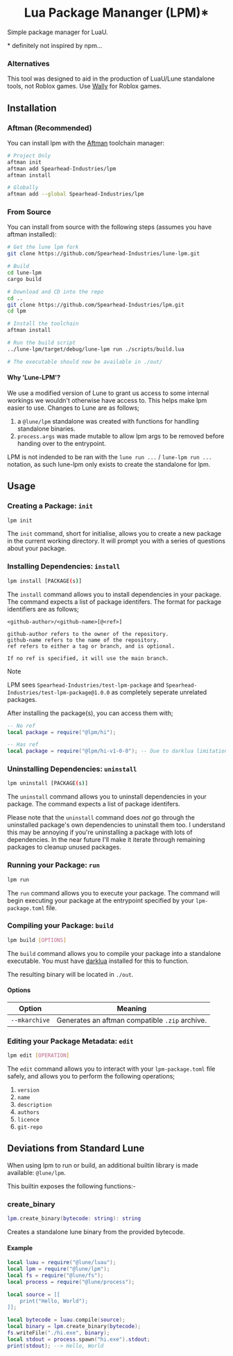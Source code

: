 <div align="center">

# Lua Package Mananger (LPM)\*

</div>

Simple package manager for LuaU.

\* definitely not inspired by npm...

### Alternatives

This tool was designed to aid in the production of LuaU/Lune standalone tools, not Roblox games. Use [Wally](https://github.com/UpliftGames/wally) for Roblox games.

## Installation

### Aftman (Recommended)

You can install lpm with the [Aftman](https://github.com/LPGhatguy/aftman) toolchain manager:

```bash
# Project Only
aftman init
aftman add Spearhead-Industries/lpm
aftman install

# Globally
aftman add --global Spearhead-Industries/lpm
```

### From Source

You can install from source with the following steps (assumes you have aftman installed):

```bash
# Get the lune lpm fork
git clone https://github.com/Spearhead-Industries/lune-lpm.git

# Build
cd lune-lpm
cargo build

# Download and CD into the repo
cd ..
git clone https://github.com/Spearhead-Industries/lpm.git
cd lpm

# Install the toolchain
aftman install

# Run the build script
../lune-lpm/target/debug/lune-lpm run ./scripts/build.lua

# The executable should now be available in ./out/
```

#### Why 'Lune-LPM'?

We use a modified version of Lune to grant us access to some internal workings we wouldn't otherwise have access to. This helps make lpm easier to use. Changes to Lune are as follows;

1. a `@lune/lpm` standalone was created with functions for handling standalone binaries.
2. `process.args` was made mutable to allow lpm args to be removed before handing over to the entrypoint.

LPM is not indended to be ran with the `lune run ...` / `lune-lpm run ...` notation, as such lune-lpm only exists to create the standalone for lpm.

## Usage

### Creating a Package: `init`

```bash
lpm init
```

The `init` command, short for initialise, allows you to create a new package in the current working directory. It will prompt you with a series of questions about your package.

### Installing Dependencies: `install`

```bash
lpm install [PACKAGE(s)]
```

The `install` command allows you to install dependencies in your package. The command expects a list of package identifers. The format for package identifiers are as follows;

```raw
<github-author>/<github-name>[@<ref>]

github-author refers to the owner of the repository.
github-name refers to the name of the repository.
ref refers to either a tag or branch, and is optional.

If no ref is specified, it will use the main branch.
```

> [!NOTE]  
> LPM sees `Spearhead-Industries/test-lpm-package` and `Spearhead-Industries/test-lpm-package@1.0.0` as completely seperate unrelated packages.

After installing the package(s), you can access them with;

```lua
-- No ref
local package = require("@lpm/hi");

-- Has ref
local package = require("@lpm/hi-v1-0-0"); -- Due to darklua limitations, "@" is replaced with "-v" and "." is replaced with "-" within requires.
```

### Uninstalling Dependencies: `uninstall`

```bash
lpm uninstall [PACKAGE(s)]
```

The `uninstall` command allows you to uninstall dependencies in your package. The command expects a list of package identifers.

Please note that the `uninstall` command does *not* go through the uninstalled package's own dependencies to uninstall them too. I understand this may be annoying if you're uninstalling a package with lots of dependencies. In the near future I'll make it iterate through remaining packages to cleanup unused packages.

### Running your Package: `run`

```bash
lpm run
```

The `run` command allows you to execute your package. The command will begin executing your package at the entrypoint specified by your `lpm-package.toml` file.

### Compiling your Package: `build`

```bash
lpm build [OPTIONS]
```

The `build` command allows you to compile your package into a standalone executable. You must have [darklua](https://github.com/seaofvoices/darklua) installed for this to function.

The resulting binary will be located in `./out`.

#### Options

|Option|Meaning|
|---|---|
|`--mkarchive`|Generates an aftman compatible `.zip` archive.|


### Editing your Package Metadata: `edit`

```bash
lpm edit [OPERATION]
```

The `edit` command allows you to interact with your `lpm-package.toml` file safely, and allows you to perform the following operations;

1. `version`
2. `name`
3. `description`
4. `authors`
5. `licence`
6. `git-repo`

## Deviations from Standard Lune

When using lpm to run or build, an additional builtin library is made available: `@lune/lpm`.

This builtin exposes the following functions:-

### create_binary

```lua
lpm.create_binary(bytecode: string): string
```

Creates a standalone lune binary from the provided bytecode.

#### Example

```lua
local luau = require("@lune/luau");
local lpm = require("@lune/lpm");
local fs = require("@lune/fs");
local process = require("@lune/process");

local source = [[
    print("Hello, World");
]];

local bytecode = luau.compile(source);
local binary = lpm.create_binary(bytecode);
fs.writeFile("./hi.exe", binary);
local stdout = process.spawn("hi.exe").stdout;
print(stdout); --> Hello, World
```

